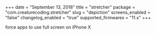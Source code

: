 +++
date = "September 13, 2018"
title = "stretcher"
package = "com.creaturecoding.stretcher"
slug = "depiction"
screens_enabled = "false"
changelog_enabled = "true"
supported_firmwares = "11.x"
+++

force apps to use full screen on iPhone X